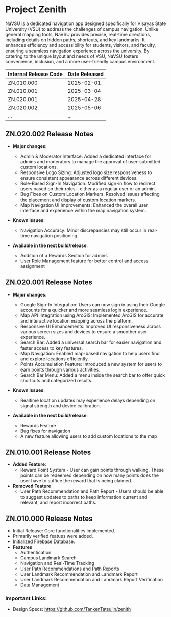 # Project Zenith 
NaVSU is a dedicated navigation app designed specifically for Visayas State University (VSU) to address the challenges of campus navigation. Unlike general mapping tools, NaVSU provides precise, real-time directions, including details on hidden paths, shortcuts, and key landmarks. It enhances efficiency and accessibility for students, visitors, and faculty, ensuring a seamless navigation experience across the university. By catering to the unique layout and needs of VSU, NaVSU fosters convenience, inclusion, and a more user-friendly campus environment.  

| **Internal Release Code** | **Date Released** |
|---------------------------|------------------|
| ZN.010.000                | 2025-02-01       |
| ZN.010.001                | 2025-03-04       |
| ZN.020.001                | 2025-04-28       |
| ZN.020.002                | 2025-05-06       |
| ...                       | ...              |

## **ZN.020.002 Release Notes**
- **Major changes**:
  - Admin & Moderator Interface: Added a dedicated interface for admins and moderators to manage the approval of user-submitted custom locations.
  - Responsive Logo Sizing: Adjusted logo size responsiveness to ensure consistent appearance across different devices.
  - Role-Based Sign-In Navigation: Modified sign-in flow to redirect users based on their roles—either as a regular user or an admin.
  - Bug Fixes on Custom Location Markers: Resolved issues affecting the placement and display of custom location markers.
  - Map Navigation UI Improvements: Enhanced the overall user interface and experience within the map navigation system.

- **Known Issues**:
  - Navigation Accuracy: Minor discrepancies may still occur in real-time navigation positioning.

- **Available in the next build/release**:
  - Addition of a Rewards Section for admins
  - User Role Management feature for better control and access assignment


## **ZN.020.001 Release Notes**

- **Major changes**:
  - Google Sign-In Integration: Users can now sign in using their Google accounts for a quicker and more seamless login experience.
  - Map API Integration using ArcGIS: Implemented ArcGIS for accurate and interactive location mapping across the platform.
  - Responsive UI Enhancements: Improved UI responsiveness across various screen sizes and devices to ensure a smoother user experience.
  - Search Bar: Added a universal search bar for easier navigation and faster access to key features.
  - Map Navigation: Enabled map-based navigation to help users find and explore locations efficiently.
  - Points Accumulation Feature: Introduced a new system for users to earn points through various activities.
  - Search Bar Menu: Added a menu inside the search bar to offer quick shortcuts and categorized results.

- **Known Issues**:
  - Realtime location updates may experience delays depending on signal strength and device calibration.

- **Available in the next build/release**:
  - Rewards Feature
  - Bug fixes for navigation
  - A new feature allowing users to add custom locations to the map


## **ZN.010.001 Release Notes**
- **Added Feature**:
  - Reward Point System - User can gain points through walking. These points can be redeemed depending on how many points does the user have to suffice the reward that is being claimed.
- **Removed Feature**
  - User Path Recommendation and Path Report - Users should be able to suggest updates to paths to keep information current and relevant, and report incorrect paths.

## **ZN.010.000 Release Notes**
- Initial Release: Core functionalities implemented.
- Primarily verified featues were added.
- Initialized Firebase Database.
- **Features**
  - Authentication
  - Campus Landmark Search
  - Navigation and Real-Time Tracking
  - User Path Recommendations and Path Reports
  - User Landmark Recommendation and Landmark Report
  - User Landmark Recommendation and Landmark Report Verification
  - Data Management


### **Important Links**:  
- Design Specs: https://github.com/TankenTatsujin/zenith  
